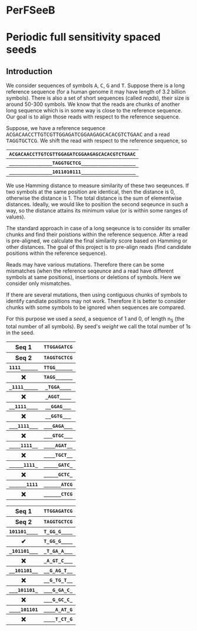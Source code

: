 # PerFSeeB
<h1>Periodic full sensitivity spaced seeds</h1>

<h2>Introduction</h2>
We consider sequences of symbols <tt>A</tt>, <tt>C</tt>, <tt>G</tt> and <tt>T</tt>. Suppose there is a long reference sequence (for a human genome it may have length of 3.2 billion symbols). There is also a set of short sequences (called <i>reads</i>), their size is around 50-300 symbols. We know that the reads are chunks of another long sequence which is in some way is close to the reference sequence. Our goal is to align those reads with respect to the reference sequence. 

Suppose, we have a reference sequence
<tt>ACGACAACCTTGTCGTTGGAGATCGGAAGAGCACACGTCTGAAC</tt>
and a read
<tt>TAGGTGCTCG</tt>. We shift the read with respect to the reference sequence, so

<table>
  <tr><th><tt>ACGACAACCTTGTCGTTGGAGATCGGAAGAGCACACGTCTGAAC</tt></th></tr>
  <tr><th><tt>_______________TAGGTGCTCG___________________</tt></th></tr>
  <tr><th><tt>_______________1011010111___________________</tt></th></tr>
</table>

We use Hamming distance to measure similarity of these two seqeunces. If two symbols at the same position are identical, then the distance is 0, otherwise the distance is 1. The total distance is the sum of elementwise distances. Ideally, we would like to position the second seqeunce in such a way, so the distance attains its minimum value (or is within some ranges of values). 

The standard approach in case of a long seqeunce is to consider its smaller chunks and find their poistions within the reference sequence. After a read is pre-aligned, we calculate the final similarity score based on Hamming or other distances. The goal of this project is to pre-align reads (find candidate positions within the reference sequence).

Reads may have various mutations. Therefore there can be some mismatches (when the reference seqeunce and a read have different symbols at same positions), insertions or deletions of symbols. Here we consider only mismatches. 

If there are several mutations, then using contiguous chunks of symbols to identify candiate positions may not work. Therefore it is better to consider chunks with some symbols to be ignored when sequences are compared. 

For this purpose we used a <i>seed</i>, a sequence of 1 and 0, of length n<sub>S</sub> (the total number of all symbols). By seed's <i>weight</i> we call the total number of 1s in the seed.


<table>
  <tr><th>Seq 1</th><th><tt>TTGGAGATCG</tt></th></tr>
  <tr><th>Seq 2</th><th><tt>TAGGTGCTCG</tt></th></tr>
  <tr><th><tt>1111______</tt></th><th><tt>TTGG______</tt></th></tr>
  <tr><th>&#10060;</th><th><tt>TAGG______</tt></th></tr>
  
  <tr><th><tt>_1111_____</tt></th><th><tt>_TGGA____</tt></th></tr>
  <tr><th>&#10060;</th><th><tt>_AGGT____</tt></th></tr>
  
  <tr><th><tt>__1111____</tt></th><th><tt>__GGAG___</tt></th></tr>
  <tr><th>&#10060;</th><th><tt>__GGTG___</tt></th></tr>
  
  <tr><th><tt>___1111___</tt></th><th><tt>___GAGA___</tt></th></tr>
  <tr><th>&#10060;</th><th><tt>___GTGC___</tt></th></tr>
  
  <tr><th><tt>____1111__</tt></th><th><tt>____AGAT__</tt></th></tr>
  <tr><th>&#10060;</th><th><tt>____TGCT__</tt></th></tr>
  
  <tr><th><tt>_____1111_</tt></th><th><tt>_____GATC_</tt></th></tr>
  <tr><th>&#10060;</th><th><tt>_____GCTC_</tt></th></tr>
  
  <tr><th><tt>______1111</tt></th><th><tt>______ATCG</tt></th></tr>
  <tr><th>&#10060;</th><th><tt>______CTCG</tt></th></tr>
 
  
</table>


<table>
  <tr><th>Seq 1</th><th><tt>TTGGAGATCG</tt></th></tr>
  <tr><th>Seq 2</th><th><tt>TAGGTGCTCG</tt></th></tr>
  <tr><th><tt>101101____</tt></th><th><tt>T_GG_G____</tt></th></tr>
  <tr><th>&#10004;</th><th><tt>T_GG_G____</tt></th></tr>
  
  <tr><th><tt>_101101___</tt></th><th><tt>_T_GA_A___</tt></th></tr>
  <tr><th>&#10060;</th><th><tt>_A_GT_C___</tt></th></tr>
  
  <tr><th><tt>__101101__</tt></th><th><tt>__G_AG_T__</tt></th></tr>
  <tr><th>&#10060;</th><th><tt>__G_TG_T__</tt></th></tr>
  
  <tr><th><tt>___101101_</tt></th><th><tt>___G_GA_C_</tt></th></tr>
  <tr><th>&#10060;</th><th><tt>___G_GC_C_</tt></th></tr>
  
  <tr><th><tt>____101101</tt></th><th><tt>____A_AT_G</tt></th></tr>
  <tr><th>&#10060;</th><th><tt>____T_CT_G</tt></th></tr>
</table>



